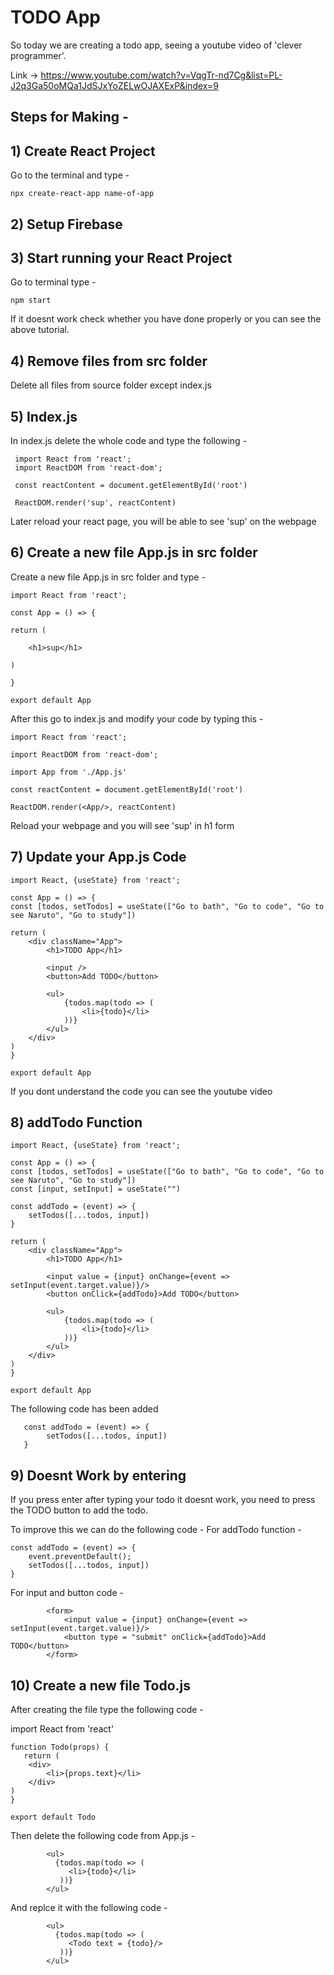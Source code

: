 # TODO App

So today we are creating a todo app, seeing a youtube video of 'clever programmer'. 

Link -> https://www.youtube.com/watch?v=VqgTr-nd7Cg&list=PL-J2q3Ga50oMQa1JdSJxYoZELwOJAXExP&index=9

## Steps for Making -

## 1) Create React Project

Go to the terminal and type -

    npx create-react-app name-of-app

## 2) Setup Firebase
## 3) Start running your React Project

Go to terminal type - 

    npm start

If it doesnt work check whether you have done properly or you can see the above tutorial.

## 4) Remove files from src folder

Delete all files from source folder except index.js

## 5) Index.js

In index.js delete the whole code and type the following - 

     import React from 'react';
     import ReactDOM from 'react-dom';

     const reactContent = document.getElementById('root')

     ReactDOM.render('sup', reactContent)

Later reload your react page, you will be able to see 'sup' on the webpage 

## 6) Create a new file App.js in src folder

Create a new file App.js in src folder and type - 

    import React from 'react';

    const App = () => {
   
    return (
    
        <h1>sup</h1>
        
    )
    
    }

    export default App

After this go to index.js and modify your code by typing this - 


    import React from 'react';
   
    import ReactDOM from 'react-dom';
   
    import App from './App.js'

    const reactContent = document.getElementById('root')

    ReactDOM.render(<App/>, reactContent)


Reload your webpage and you will see 'sup' in h1 form 

## 7) Update your App.js Code


    import React, {useState} from 'react';

    const App = () => {
    const [todos, setTodos] = useState(["Go to bath", "Go to code", "Go to see Naruto", "Go to study"])

    return (
        <div className="App">
            <h1>TODO App</h1>

            <input />
            <button>Add TODO</button>

            <ul>
                {todos.map(todo => (
                    <li>{todo}</li>
                ))}
            </ul>
        </div>
    )
    }

    export default App 

If you dont understand the code you can see the youtube video 

## 8) addTodo Function 

    import React, {useState} from 'react';

    const App = () => {
    const [todos, setTodos] = useState(["Go to bath", "Go to code", "Go to see Naruto", "Go to study"])
    const [input, setInput] = useState("")

    const addTodo = (event) => {
        setTodos([...todos, input])
    }

    return (
        <div className="App">
            <h1>TODO App</h1>

            <input value = {input} onChange={event => setInput(event.target.value)}/>
            <button onClick={addTodo}>Add TODO</button>

            <ul>
                {todos.map(todo => (
                    <li>{todo}</li>
                ))}
            </ul>
        </div>
    )
    }

    export default App

The following code has been added 


       const addTodo = (event) => {
            setTodos([...todos, input])
       }

## 9) Doesnt Work by entering 

If you press enter after typing your todo it doesnt work, you need to press the TODO button to add the todo.

To improve this we can do the following code - 
For addTodo function -

    const addTodo = (event) => {
        event.preventDefault();
        setTodos([...todos, input])
    }
    
For input and button code - 

            <form>
                <input value = {input} onChange={event => setInput(event.target.value)}/>
                <button type = "submit" onClick={addTodo}>Add TODO</button>
            </form>
            
## 10) Create a new file Todo.js 

After creating the file type the following code - 

import React from 'react'

    function Todo(props) {
       return (
        <div>
            <li>{props.text}</li>
        </div>
    )
    }

    export default Todo
    
Then delete the following code from App.js - 

            <ul>
              {todos.map(todo => (
                 <li>{todo}</li>
               ))}
            </ul>

And replce it with the following code - 

            <ul>
              {todos.map(todo => (
                 <Todo text = {todo}/>
               ))}
            </ul>
